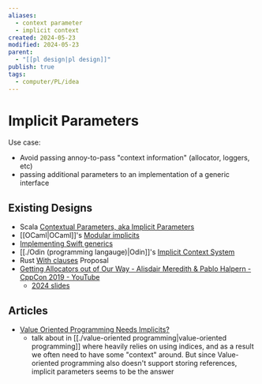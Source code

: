 ```yaml
---
aliases:
  - context parameter
  - implicit context
created: 2024-05-23
modified: 2024-05-23
parent:
  - "[[pl design|pl design]]"
publish: true
tags:
  - computer/PL/idea
---
```


# Implicit Parameters
Use case:
- Avoid passing annoy-to-pass "context information" (allocator, loggers, etc)
- passing additional parameters to an implementation of a generic interface

## Existing Designs
- Scala [Contextual Parameters, aka Implicit Parameters](https://docs.scala-lang.org/tour/implicit-parameters.html)
- [[OCaml|OCaml]]'s [Modular implicits](https://arxiv.org/pdf/1512.01895.pdf)
- [Implementing Swift generics](https://www.youtube.com/watch?v=ctS8FzqcRug)
- [[./Odin (programming langauge)|Odin]]'s [Implicit Context System](https://odin-lang.org/docs/overview/#implicit-context-system)
- Rust [With clauses](https://rust-lang.github.io/async-fundamentals-initiative/evaluation/design/with_clauses.html) Proposal
- [Getting Allocators out of Our Way - Alisdair Meredith & Pablo Halpern - CppCon 2019 - YouTube](https://youtu.be/RLezJuqNcEQ?si=JWwF7M8QlUA6XFpl)
  - [2024 slides](https://www.open-std.org/JTC1/SC22/WG21/docs/papers/2024/p3240r0.pdf)

## Articles
- [Value Oriented Programming Needs Implicits?](https://matklad.github.io/2023/05/02/implicits-for-mvs.html)
  - talk about in [[./value-oriented programming|value-oriented programming]] where heavily relies on using indices, and as a result we often need to have some "context" around. But since Value-oriented programming also doesn't support storing references, implicit parameters seems to be the answer